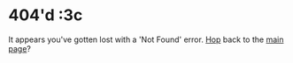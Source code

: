 <!-- Copyright (c) 2023-2024 Pridecraft Studios & contributors
	 SPDX-License-Identifier: CC-BY-SA-4.0
	 https://git.pridecraft.gay/website/blob/HEAD/LICENSE-CC-BY-SA-4.0 -->
# 404'd :3c

It appears you've gotten lost with a 'Not Found' error. [Hop](/frog) back to the [main page](/)?
